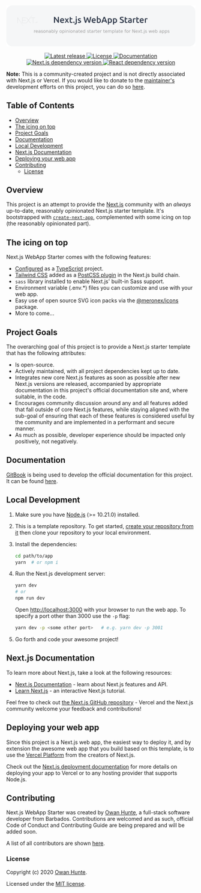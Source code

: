 [![Next.js WebApp Starter](./public/images/nextjs-webapp-starter.png)](https://nextjs-webapp-starter.vercel.app)

<p align="center">
  <a href="https://github.com/owanhunte/nextjs-webapp-starter">
    <img alt="Latest release" src="https://img.shields.io/github/v/release/owanhunte/nextjs-webapp-starter.svg?style=for-the-badge">
  </a>
  <a href="https://github.com/owanhunte/nextjs-webapp-starter/blob/master/license.md">
    <img alt="License" src="https://img.shields.io/github/license/owanhunte/nextjs-webapp-starter?style=for-the-badge">
  </a>
  <a href="https://javascripty.gitbook.io/next-js-webapp-starter/">
    <img alt="Documentation" src="https://img.shields.io/badge/docs-v0.1.0-yellowgreen?style=for-the-badge">
  </a>
  <a href="https://github.com/vercel/next.js">
    <img alt="Next.js dependency version" src="https://img.shields.io/github/package-json/dependency-version/owanhunte/nextjs-webapp-starter/next?style=for-the-badge">
  </a>
  <a href="https://github.com/facebook/react">
    <img alt="React dependency version" src="https://img.shields.io/github/package-json/dependency-version/owanhunte/nextjs-webapp-starter/react?style=for-the-badge">
  </a>
</p>

**Note:** This is a community-created project and is not directly associated with Next.js or Vercel. If you would like to donate to the [maintainer's](https://github.com/owanhunte) development efforts on this project, you can do so [here](https://paypal.me/BajeTech).

## Table of Contents

- [Overview](#overview)
- [The icing on top](#the-icing-on-top)
- [Project Goals](project-goals)
- [Documentation](documentation)
- [Local Development](#local-development)
- [Next.js Documentation](#nextjs-documentation)
- [Deploying your web app](#deploying-your-web-app)
- [Contributing](#contributing)
  - [License](#license)

## Overview

This project is an attempt to provide the [Next.js](https://nextjs.org) community with an _always_ up-to-date, reasonably opinionated Next.js starter template. It's bootstrapped with [`create-next-app`](https://github.com/vercel/next.js/tree/canary/packages/create-next-app), complemented with some icing on top (the reasonably opinionated part).

## The icing on top

Next.js WebApp Starter comes with the following features:

- [Configured](https://nextjs.org/docs/basic-features/typescript) as a [TypeScript](https://www.typescriptlang.org) project.
- [Tailwind CSS](https://tailwindcss.com) added as a [PostCSS plugin](./postcss.config.js) in the Next.js build chain.
- `sass` library installed to enable Next.js' built-in Sass support.
- Environment variable (.env.\*) files you can customize and use with your web app.
- Easy use of open source SVG icon packs via the [@meronex/icons](https://github.com/meronex/meronex-icons) package.
- More to come...

## Project Goals

The overarching goal of this project is to provide a Next.js starter template that has the following attributes:

- Is open-source.
- Actively maintained, with all project dependencies kept up to date.
- Integrates new core Next.js features as soon as possible after new Next.js versions are released, accompanied by appropriate documentation in this project's official documentation site and, where suitable, in the code.
- Encourages community discussion around any and all features added that fall outside of core Next.js features, while staying aligned with the sub-goal of ensuring that each of these features is considered useful by the community and are implemented in a performant and secure manner.
- As much as possible, developer experience should be impacted only positively, not negatively.

## Documentation

[GitBook](https://www.gitbook.com/) is being used to develop the official documentation for this project. It can be found [here](https://javascripty.gitbook.io/next-js-webapp-starter/).

## Local Development

1. Make sure you have [Node.js](https://nodejs.org) (>= 10.21.0) installed.
2. This is a template repository. To get started, [create your repository from it](https://docs.github.com/en/github/creating-cloning-and-archiving-repositories/creating-a-repository-from-a-template) then clone your repository to your local environment.
3. Install the dependencies:

   ```bash
   cd path/to/app
   yarn  # or npm i
   ```

4. Run the Next.js development server:

   ```bash
   yarn dev
   # or
   npm run dev
   ```

   Open [http://localhost:3000](http://localhost:3000) with your browser to run the web app. To specify a port other than 3000 use the `-p` flag:

   ```bash
   yarn dev -p <some other port>   # e.g. yarn dev -p 3001
   ```

5. Go forth and code your awesome project!

## Next.js Documentation

To learn more about Next.js, take a look at the following resources:

- [Next.js Documentation](https://nextjs.org/docs) - learn about Next.js features and API.
- [Learn Next.js](https://nextjs.org/learn) - an interactive Next.js tutorial.

Feel free to check out [the Next.js GitHub repository](https://github.com/vercel/next.js/) - Vercel and the Next.js community welcome your feedback and contributions!

## Deploying your web app

Since this project is a Next.js web app, the easiest way to deploy it, and by extension the awesome web app that you build based on this template, is to use the [Vercel Platform](https://vercel.com/import) from the creators of Next.js.

Check out the [Next.js deployment documentation](https://nextjs.org/docs/deployment) for more details on deploying your app to Vercel or to any hosting provider that supports Node.js.

## Contributing

Next.js WebApp Starter was created by [Owan Hunte](https://twitter.com/owanhunte), a full-stack software developer from Barbados. Contributions are welcomed and as such, official Code of Conduct and Contributing Guide are being prepared and will be added soon.

A list of all contributors are shown [here](https://github.com/owanhunte/nextjs-webapp-starter/graphs/contributors).

### License

Copyright (c) 2020 [Owan Hunte](https://twitter.com/owanhunte).

Licensed under the [MIT license](./license.md).
